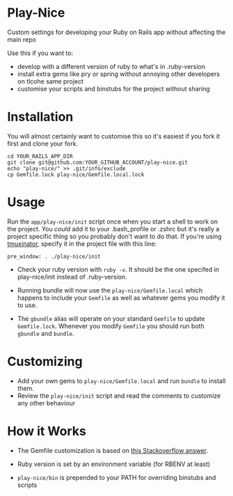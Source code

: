 Play-Nice
=========

Custom settings for developing your Ruby on Rails app without affecting the main repo

Use this if you want to:

  - develop with a different version of ruby to what's in .ruby-version
  - install extra gems like pry or spring without annoying other developers on tlcohe same project
  - customise your scripts and binstubs for the project without sharing

Installation
============

You will almost certainly want to customise this so it's easiest if you fork it first and clone your fork.

    cd YOUR_RAILS_APP_DIR
    git clone git@github.com:YOUR_GITHUB_ACCOUNT/play-nice.git
    echo "play-nice/" >> .git/info/exclude
    cp Gemfile.lock play-nice/Gemfile.local.lock

Usage
=====

Run the `app/play-nice/init` script once when you start a shell to work on the project. You *could* add it to your .bash_profile or .zshrc but it's really a project specific thing so you probably don't want to do that.
If you're using [tmuxinator](https://github.com/tmuxinator/tmuxinator), specify it in the project file with this line:

    pre_window: . ./play-nice/init

 - Check your ruby version with `ruby -v`. It should be the one specifed in play-nice/init instead of .ruby-version.

 - Running bundle will now use the `play-nice/Gemfile.local` which happens to include your `Gemfile` as well as whatever
 gems you modify it to use.

 - The `gbundle` alias will operate on your standard `Gemfile` to update `Gemfile.lock`. Whenever you modify `Gemfile` you should run both `gbundle` and `bundle`.


Customizing
===========
- Add your own gems to `play-nice/Gemfile.local` and run `bundle` to install them.
- Review the `play-nice/init` script and read the comments to customize any other behaviour

How it Works
============

 - The Gemfile customization is based on [this Stackoverflow answer](http://stackoverflow.com/a/19941643/195369).

 - Ruby version is set by an environment variable (for RBENV at least)

 - `play-nice/bin` is prepended to your PATH for overriding binstubs and scripts
